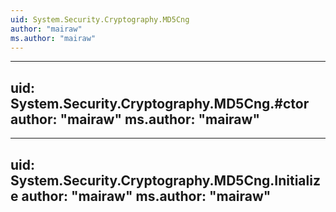 ```yaml
---
uid: System.Security.Cryptography.MD5Cng
author: "mairaw"
ms.author: "mairaw"
---
```


---
uid: System.Security.Cryptography.MD5Cng.#ctor
author: "mairaw"
ms.author: "mairaw"
---

---
uid: System.Security.Cryptography.MD5Cng.Initialize
author: "mairaw"
ms.author: "mairaw"
---
